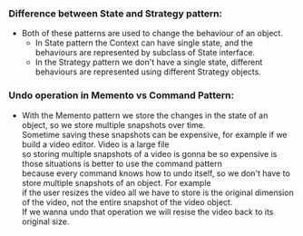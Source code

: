 ### Difference between State and Strategy pattern:
- Both of these patterns are used to change the behaviour of an object.
  - In State pattern the Context can have single state, and the behaviours are represented by subclass of State interface.
  - In the Strategy pattern we don't have a single state, different behaviours are represented using different Strategy objects.
  
### Undo operation in Memento vs Command Pattern:
- With the Memento pattern we store the changes in the state of an object, so we store multiple snapshots over time. <br>
  Sometime saving these snapshots can be expensive, for example if we build a video editor. Video is a large file <br>
  so storing multiple snapshots of a video is gonna be so expensive is those situations is better to use the command pattern <br>
  because every command knows how to undo itself, so we don't have to store multiple snapshots of an object. For example <br>
  if the user resizes the video all we have to store is the original dimension of the video, not the entire snapshot of the video object.<br>
  If we wanna undo that operation we will resise the video back to its original size.
 